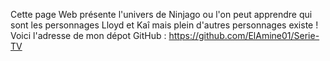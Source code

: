 Cette page Web présente l'univers de Ninjago ou l'on peut apprendre qui sont les personnages Lloyd et Kaî mais plein d'autres personnages existe !
Voici l'adresse de mon dépot GitHub : https://github.com/ElAmine01/Serie-TV
